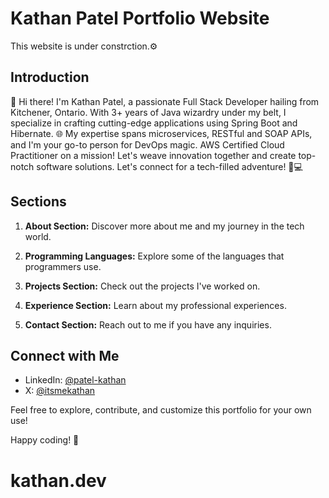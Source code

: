 # Kathan Patel Portfolio Website

This website is under constrction.⚙️

## Introduction

🚀 Hi there! I'm Kathan Patel, a passionate Full Stack Developer hailing from Kitchener, Ontario. With 3+ years of Java wizardry under my belt, I specialize in crafting cutting-edge applications using Spring Boot and Hibernate. 🌐 My expertise spans microservices, RESTful and SOAP APIs, and I'm your go-to person for DevOps magic. AWS Certified Cloud Practitioner on a mission! Let's weave innovation together and create top-notch software solutions. Let's connect for a tech-filled adventure! 🌟💻

## Sections

1. **About Section:** Discover more about me and my journey in the tech world.

2. **Programming Languages:** Explore some of the languages that programmers use.

3. **Projects Section:** Check out the projects I've worked on.

4. **Experience Section:** Learn about my professional experiences.

5. **Contact Section:** Reach out to me if you have any inquiries.

## Connect with Me

- LinkedIn: [@patel-kathan](https://www.linkedin.com/in/patel-kathan/)
- X: [@itsmekathan](https://twitter.com/itsmekathan)

Feel free to explore, contribute, and customize this portfolio for your own use!

Happy coding! 🚀

# kathan.dev
